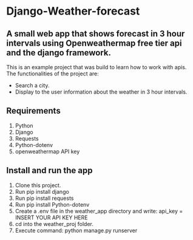 # Django-Weather-forecast

## A small web app that shows forecast in 3 hour intervals using Openweathermap free tier api and the django framework.

This is an example project that was build to learn how to work with apis. The functionalities of the project are:

* Search a city.
* Display to the user information about the weather in 3 hour intervals.

## Requirements
1. Python
2. Django
3. Requests
4. Python-dotenv
5. openweathermap API key

## Install and run the app
1. Clone this project.
2. Run pip install django
3. Run pip install requests
4. Run pip install Python-dotenv
5. Create a .env file in the weather_app directory and write: api_key = INSERT YOUR API KEY HERE
6. cd into the weather_proj folder.
7. Execute command: python manage.py runserver


